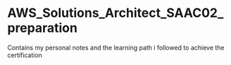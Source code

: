 # AWS_Solutions_Architect_SAAC02_preparation
Contains my personal notes and the learning path i followed to achieve the certification
